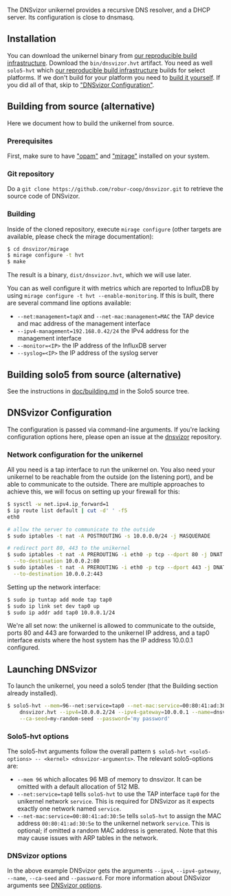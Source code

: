 The DNSvizor unikernel provides a recursive DNS resolver, and a DHCP server. Its
configuration is close to dnsmasq.

## Installation

You can download the unikernel binary from [our reproducible build infrastructure](https://builds.robur.coop/job/dnsvizor/build/latest). Download the `bin/dnsvizor.hvt` artifact.
You need as well `solo5-hvt` which [our reproducible build infrastructure](https://builds.robur.coop/job/solo5) builds for select platforms.
If we don't build for your platform you need to [build it yourself](#building-solo5-from-source-alternative).
If you did all of that, skip to ["DNSvizor Configuration"](#dnsvizor-configuration).

## Building from source (alternative)

Here we document how to build the unikernel from source.

### Prerequisites

First, make sure to have ["opam"](https://opam.ocaml.org) and
["mirage"](https://mirage.io) installed on your system.

### Git repository

Do a `git clone https://github.com/robur-coop/dnsvizor.git` to retrieve the
source code of DNSvizor.

### Building

Inside of the cloned repository, execute `mirage configure` (other targets are
available, please check the mirage documentation):

```sh
$ cd dnsvizor/mirage
$ mirage configure -t hvt
$ make
```

The result is a binary, `dist/dnsvizor.hvt`, which we will use later.

You can as well configure it with metrics which are reported to InfluxDB by using `mirage configure -t hvt --enable-monitoring`.
If this is built, there are several command line options available:
- `--net:management=tapX` and `--net-mac:management=MAC` the TAP device and mac address of the management interface
- `--ipv4-management=192.168.0.42/24` the IPv4 address for the management interface
- `--monitor=<IP>` the IP address of the InfluxDB server
- `--syslog=<IP>` the IP address of the syslog server

## Building solo5 from source (alternative)

See the instructions in [doc/building.md](https://github.com/Solo5/solo5/blob/master/docs/building.md) in the Solo5 source tree.

## DNSvizor Configuration

The configuration is passed via command-line arguments. If you're lacking
configuration options here, please open an issue at the
[dnsvizor](https://github.com/robur-coop/dnsvizor) repository.

### Network configuration for the unikernel

All you need is a tap interface to run the unikernel on. You also need your
unikernel to be reachable from the outside (on the listening port), and be able
to communicate to the outside. There are multiple approaches to achieve this,
we will focus on setting up your firewall for this:

```sh
$ sysctl -w net.ipv4.ip_forward=1
$ ip route list default | cut -d' ' -f5
eth0

# allow the server to communicate to the outside
$ sudo iptables -t nat -A POSTROUTING -s 10.0.0.0/24 -j MASQUERADE

# redirect port 80, 443 to the unikernel
$ sudo iptables -t nat -A PREROUTING -i eth0 -p tcp --dport 80 -j DNAT \
  --to-destination 10.0.0.2:80
$ sudo iptables -t nat -A PREROUTING -i eth0 -p tcp --dport 443 -j DNAT \
  --to-destination 10.0.0.2:443
```

Setting up the network interface:

```sh
$ sudo ip tuntap add mode tap tap0
$ sudo ip link set dev tap0 up
$ sudo ip addr add tap0 10.0.0.1/24
```

We're all set now: the unikernel is allowed to communicate to the outside,
ports 80 and 443 are forwarded to the unikernel IP address, and a tap0 interface
exists where the host system has the IP address 10.0.0.1 configured.

## Launching DNSvizor

To launch the unikernel, you need a solo5 tender (that the Building section
already installed).

```sh
$ solo5-hvt --mem=96--net:service=tap0 --net-mac:service=00:80:41:ad:30:5e -- \
    dnsvizor.hvt --ipv4=10.0.0.2/24 --ipv4-gateway=10.0.0.1 --name=dnsvizor \
    --ca-seed=my-random-seed --password='my password'
```

### Solo5-hvt options

The solo5-hvt arguments follow the overall pattern `$ solo5-hvt <solo5-options> -- <kernel> <dnsvizor-arguments>`.
The relevant solo5-options are:
- `--mem 96` which allocates 96 MB of memory to dnsvizor. It can be omitted with a default allocation of 512 MB.
- `--net:service=tap0` tells `solo5-hvt` to use the TAP interface `tap0` for the unikernel network `service`. This is required for DNSvizor as it expects exactly one network named `service`.
- `--net-mac:service=00:80:41:ad:30:5e` tells `solo5-hvt` to assign the MAC address `00:80:41:ad:30:5e` to the unikernel network `service`. This is optional; if omitted a random MAC address is generated. Note that this may cause issues with ARP tables in the network.

### DNSvizor options

In the above example DNSvizor gets the arguments `--ipv4`, `--ipv4-gateway`, `--name`, `--ca-seed` and `--password`.
For more information about DNSvizor arguments see [DNSvizor options](./dnsvizor_options.md).
